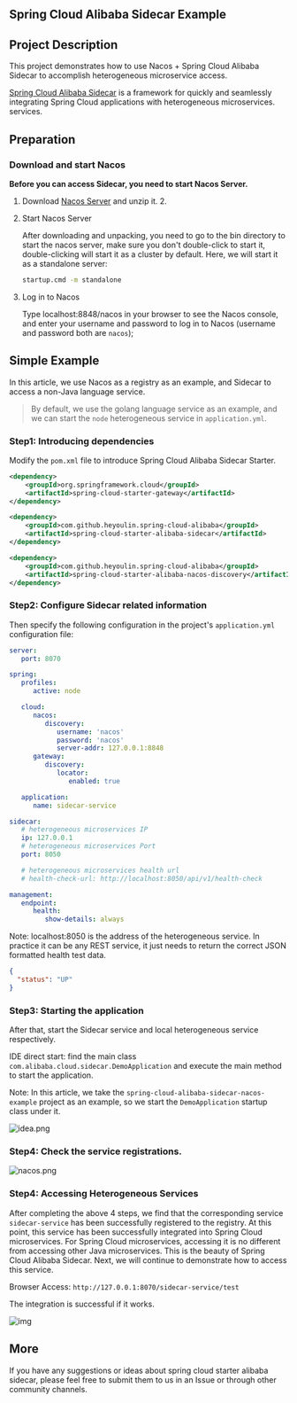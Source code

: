 ## Spring Cloud Alibaba Sidecar Example

## Project Description

This project demonstrates how to use Nacos + Spring Cloud Alibaba Sidecar to accomplish heterogeneous microservice access.

[Spring Cloud Alibaba Sidecar](https://sca.aliyun.com/zh-cn/docs/2022.0.0.0/user-guide/sidecar/overview) is a framework for quickly and seamlessly integrating Spring Cloud applications with heterogeneous microservices. services.

## Preparation

### Download and start Nacos

**Before you can access Sidecar, you need to start Nacos Server.**

1. Download [Nacos Server](https://github.com/alibaba/nacos/releases/download/2.1.0/nacos-server-2.1.0.zip) and unzip it. 2.

2. Start Nacos Server

   After downloading and unpacking, you need to go to the bin directory to start the nacos server, make sure you don't double-click to start it, double-clicking will start it as a cluster by default. Here, we will start it as a standalone server:

   ```bash
   startup.cmd -m standalone
   ```

3. Log in to Nacos

   Type localhost:8848/nacos in your browser to see the Nacos console, and enter your username and password to log in to Nacos (username and password both are `nacos`);

## Simple Example

In this article, we use Nacos as a registry as an example, and Sidecar to access a non-Java language service.

> By default, we use the golang language service as an example, and we can start the `node` heterogeneous service in `application.yml`.

### Step1: Introducing dependencies

Modify the `pom.xml` file to introduce Spring Cloud Alibaba Sidecar Starter.

```xml
<dependency>
    <groupId>org.springframework.cloud</groupId>
    <artifactId>spring-cloud-starter-gateway</artifactId>
</dependency>

<dependency>
    <groupId>com.github.heyoulin.spring-cloud-alibaba</groupId>
    <artifactId>spring-cloud-starter-alibaba-sidecar</artifactId>
</dependency>

<dependency>
    <groupId>com.github.heyoulin.spring-cloud-alibaba</groupId>
    <artifactId>spring-cloud-starter-alibaba-nacos-discovery</artifactId>
</dependency>
```

### Step2: Configure Sidecar related information

Then specify the following configuration in the project's `application.yml` configuration file:

```yaml
server:
   port: 8070

spring:
   profiles:
      active: node

   cloud:
      nacos:
         discovery:
            username: 'nacos'
            password: 'nacos'
            server-addr: 127.0.0.1:8848
      gateway:
         discovery:
            locator:
               enabled: true

   application:
      name: sidecar-service

sidecar:
   # heterogeneous microservices IP
   ip: 127.0.0.1
   # heterogeneous microservices Port
   port: 8050

   # heterogeneous microservices health url
   # health-check-url: http://localhost:8050/api/v1/health-check

management:
   endpoint:
      health:
         show-details: always
```

Note: localhost:8050 is the address of the heterogeneous service. In practice it can be any REST service, it just needs to return the correct JSON formatted health test data.

```json
{
  "status": "UP"
}
```

### Step3: Starting the application

After that, start the Sidecar service and local heterogeneous service respectively.

IDE direct start: find the main class `com.alibaba.cloud.sidecar.DemoApplication` and execute the main method to start the application.

Note: In this article, we take the `spring-cloud-alibaba-sidecar-nacos-example` project as an example, so we start the `DemoApplication` startup class under it.

![idea.png](https://cdn.nlark.com/yuque/0/2022/png/1752280/1662550869316-98d574af-d1ba-4c00-a0af-5e33e13075fd.png)

### Step4: Check the service registrations.

![nacos.png](https://cdn.nlark.com/yuque/0/2022/png/1752280/1662548324337-566cc824-4d08-4041-ac83-1968c7347a9e.png)

### Step4: Accessing Heterogeneous Services

After completing the above 4 steps, we find that the corresponding service `sidecar-service` has been successfully registered to the registry. At this point, this service has been successfully integrated into Spring Cloud microservices. For Spring Cloud microservices, accessing it is no different from accessing other Java microservices.
This is the beauty of Spring Cloud Alibaba Sidecar. Next, we will continue to demonstrate how to access this service.

Browser Access: `http://127.0.0.1:8070/sidecar-service/test`

The integration is successful if it works.

![img](https://cdn.nlark.com/yuque/0/2022/png/1752280/1662549893322-1b7a761a-ecd7-44ae-88b6-872eca43a866.png)

## More

If you have any suggestions or ideas about spring cloud starter alibaba sidecar, please feel free to submit them to us in an Issue or through other community channels.
